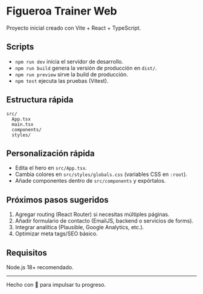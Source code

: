# Figueroa Trainer Web

Proyecto inicial creado con Vite + React + TypeScript.

## Scripts

- `npm run dev` inicia el servidor de desarrollo.
- `npm run build` genera la versión de producción en `dist/`.
- `npm run preview` sirve la build de producción.
- `npm test` ejecuta las pruebas (Vitest).

## Estructura rápida
```
src/
  App.tsx
  main.tsx
  components/
  styles/
```

## Personalización rápida
- Edita el hero en `src/App.tsx`.
- Cambia colores en `src/styles/globals.css` (variables CSS en `:root`).
- Añade componentes dentro de `src/components` y expórtalos.

## Próximos pasos sugeridos
1. Agregar routing (React Router) si necesitas múltiples páginas.
2. Añadir formulario de contacto (EmailJS, backend o servicios de forms).
3. Integrar analítica (Plausible, Google Analytics, etc.).
4. Optimizar meta tags/SEO básico.

## Requisitos
Node.js 18+ recomendado.

---
Hecho con 💪 para impulsar tu progreso.
